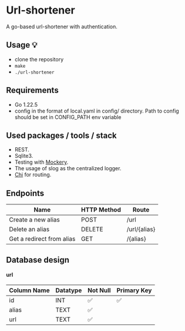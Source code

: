 # Url-shortener

A go-based url-shortener with authentication.

## Usage 💡

- clone the repository
- `make`
- `./url-shortener`

## Requirements

- Go 1.22.5
- config in the format of local.yaml in config/ directory. Path to config should be set in CONFIG_PATH env variable

## Used packages / tools / stack

- REST.
- Sqlite3.
- Testing with [Mockery](https://github.com/vektra/mockery).
- The usage of slog as the centralized logger.
- [Chi](https://github.com/go-chi/chi) for routing.


## Endpoints

| Name        | HTTP Method | Route          |
|-------------|-------------|----------------|
| Create a new alias | POST | /url |
| Delete an alias | DELETE | /url/{alias} |
| Get a redirect from alias | GET | /{alias}

##  Database design

#### url

| Column Name    | Datatype  | Not Null | Primary Key |
|----------------|-----------|----------|-------------|
| id             | INT      | ✅        | ✅           |
| alias          | TEXT      | ✅        |             |
| url         | TEXT      | ✅        |             |
